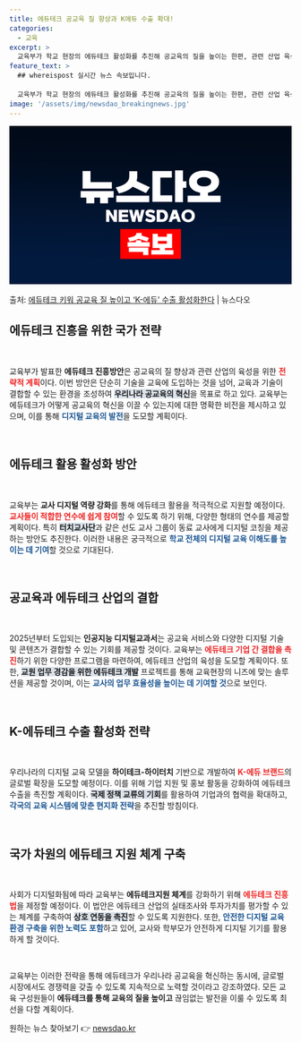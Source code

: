 ```yaml
---
title: 에듀테크 공교육 질 향상과 K에듀 수출 확대!
categories:
  - 교육
excerpt: >
  교육부가 학교 현장의 에듀테크 활성화를 추진해 공교육의 질을 높이는 한편, 관련 산업 육성은 물론케이(K)-…
feature_text: >
  ## whereispost 실시간 뉴스 속보입니다.

  교육부가 학교 현장의 에듀테크 활성화를 추진해 공교육의 질을 높이는 한편, 관련 산업 육성은 물론케이(K)-…
image: '/assets/img/newsdao_breakingnews.jpg'
---
```


![뉴스다오 속보](/assets/img/newsdao_breakingnews.jpg)

<p>출처: <a href="https://newsdao.kr/1968" rel="dofollow">에듀테크 키워 공교육 질 높이고 ‘K-에듀’ 수출 활성화한다</a> | 뉴스다오</p>

<h2 data-ke-size="size26">에듀테크 진흥을 위한 국가 전략</h2>

<p data-ke-size="size16">&nbsp;</p>

교육부가 발표한 <b>에듀테크 진흥방안</b>은 공교육의 질 향상과 관련 산업의 육성을 위한 <b><span style="color: #ee2323;">전략적 계획</span></b>이다. 이번 방안은 단순히 기술을 교육에 도입하는 것을 넘어, 교육과 기술이 결합할 수 있는 환경을 조성하여 <b><span style="background-color: #21538527;">우리나라 공교육의 혁신</span></b>을 목표로 하고 있다. 교육부는 에듀테크가 어떻게 공교육의 혁신을 이끌 수 있는지에 대한 명확한 비전을 제시하고 있으며, 이를 통해 <b><span style="color: #1a5490;">디지털 교육의 발전</span></b>을 도모할 계획이다.

<p data-ke-size="size16">&nbsp;</p>

<h2 data-ke-size="size26">에듀테크 활용 활성화 방안</h2>

<p data-ke-size="size16">&nbsp;</p>

교육부는 <b>교사 디지털 역량 강화</b>를 통해 에듀테크 활용을 적극적으로 지원할 예정이다. <b><span style="color: #ee2323;">교사들이 적합한 연수에 쉽게 참여</span></b>할 수 있도록 하기 위해, 다양한 형태의 연수를 제공할 계획이다. 특히 <b><span style="background-color: #21538527;">터치교사단</span></b>과 같은 선도 교사 그룹이 동료 교사에게 디지털 코칭을 제공하는 방안도 추진한다. 이러한 내용은 궁극적으로 <b><span style="color: #1a5490;">학교 전체의 디지털 교육 이해도를 높이는 데 기여</span></b>할 것으로 기대된다.

<p data-ke-size="size16">&nbsp;</p>

<h2 data-ke-size="size26">공교육과 에듀테크 산업의 결합</h2>

<p data-ke-size="size16">&nbsp;</p>

2025년부터 도입되는 <b>인공지능 디지털교과서</b>는 공교육 서비스와 다양한 디지털 기술 및 콘텐츠가 결합할 수 있는 기회를 제공할 것이다. 교육부는 <b><span style="color: #ee2323;">에듀테크 기업 간 결합을 촉진</span></b>하기 위한 다양한 프로그램을 마련하여, 에듀테크 산업의 육성을 도모할 계획이다. 또한, <b><span style="background-color: #21538527;">교원 업무 경감을 위한 에듀테크 개발</span></b> 프로젝트를 통해 교육현장의 니즈에 맞는 솔루션을 제공할 것이며, 이는 <b><span style="color: #1a5490;">교사의 업무 효율성을 높이는 데 기여할 것</span></b>으로 보인다.

<p data-ke-size="size16">&nbsp;</p>

<h2 data-ke-size="size26">K-에듀테크 수출 활성화 전략</h2>

<p data-ke-size="size16">&nbsp;</p>

우리나라의 디지털 교육 모델을 <b>하이테크-하이터치</b> 기반으로 개발하여 <b><span style="color: #ee2323;">K-에듀 브랜드</span></b>의 글로벌 확장을 도모할 예정이다. 이를 위해 기업 지원 및 홍보 활동을 강화하여 에듀테크 수출을 촉진할 계획이다. <b><span style="background-color: #21538527;">국제 정책 교류의 기회</span></b>를 활용하여 기업과의 협력을 확대하고, <b><span style="color: #1a5490;">각국의 교육 시스템에 맞춘 현지화 전략</span></b>을 추진할 방침이다.

<p data-ke-size="size16">&nbsp;</p>

<h2 data-ke-size="size26">국가 차원의 에듀테크 지원 체계 구축</h2>

<p data-ke-size="size16">&nbsp;</p>

사회가 디지털화됨에 따라 교육부는 <b>에듀테크지원 체계</b>를 강화하기 위해 <b><span style="color: #ee2323;">에듀테크 진흥법</span></b>을 제정할 예정이다. 이 법안은 에듀테크 산업의 실태조사와 투자가치를 평가할 수 있는 체계를 구축하여 <b><span style="background-color: #21538527;">상호 연동을 촉진</span></b>할 수 있도록 지원한다. 또한, <b><span style="color: #1a5490;">안전한 디지털 교육 환경 구축을 위한 노력도 포함</span></b>하고 있어, 교사와 학부모가 안전하게 디지털 기기를 활용하게 할 것이다.

<p data-ke-size="size16">&nbsp;</p>

교육부는 이러한 전략을 통해 에듀테크가 우리나라 공교육을 혁신하는 동시에, 글로벌 시장에서도 경쟁력을 갖출 수 있도록 지속적으로 노력할 것이라고 강조하였다. 모든 교육 구성원들이 <b>에듀테크를 통해 교육의 질을 높이고</b> 끊임없는 발전을 이룰 수 있도록 최선을 다할 계획이다.  

원하는 뉴스 찾아보기 👉 <a href="https://newsdao.kr" rel="dofollow">newsdao.kr</a>


